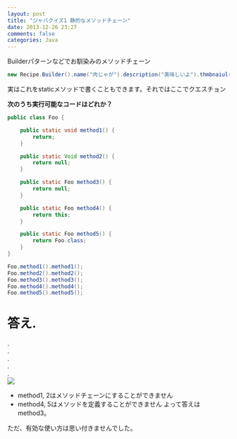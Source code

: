 ```yaml
---
layout: post
title: "ジャバクイズ1 静的なメソッドチェーン"
date: 2013-12-26 23:27
comments: false
categories: Java
---
```


Builderパターンなどでお馴染みのメソッドチェーン

```java
new Recipe.Builder().name("肉じゃが").description("美味しいよ").thmbnaiul("thumbnail_url").build();
```

実はこれをstaticメソッドで書くこともできます。それではここでクエスチョン

**次のうち実行可能なコードはどれか？**

```java
public class Foo {

    public static void method1() {
        return;
    }

    public static Void method2() {
        return null;
    }

    public static Foo method3() {
        return null;
    }

    public static Foo method4() {
        return this;
    }

    public static Foo method5() {
        return Foo.class;
    }
}
```

```java
Foo.method1().method1();
Foo.method2().method2();
Foo.method3().method3();
Foo.method4().method4();
Foo.method5().method5();
```

# 答え.
.  
.  
.  
.  
.  
![](https://dl.dropboxusercontent.com/u/54255753/blog/201312/java_quiz_answer.png)

- method1, 2はメソッドチェーンにすることができません
- method4, 5はメソッドを定義することができません
よって答えはmethod3。

ただ、有効な使い方は思い付きませんでした。
